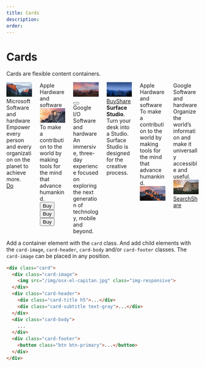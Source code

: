 ```yaml
---
title: Cards
description: 
order: 
---
```


# Cards

Cards are flexible content containers.

<div class="vp-raw docs-demo columns">
  <div class="column col-6 col-xs-12">
    <div class="card">
      <div class="card-image"><img class="img-responsive" src="/img/osx-el-capitan.jpg" alt="OS X El Capitan"></div>
      <div class="card-header">
        <div class="card-title h5">Microsoft</div>
        <div class="card-subtitle text-gray">Software and hardware</div>
      </div>
      <div class="card-body">Empower every person and every organization on the planet to achieve more.</div>
      <div class="card-footer"><a class="btn btn-primary" href="#cards">Do</a></div>
    </div>
  </div>
  <div class="column col-6 col-xs-12">
    <div class="card">
      <div class="card-header">
        <div class="card-title h5">Apple</div>
        <div class="card-subtitle text-gray">Hardware and software</div>
      </div>
      <div class="card-image"><img class="img-responsive" src="/img/osx-yosemite.jpg" alt="OS X Yosemite"></div>
      <div class="card-body">To make a contribution to the world by making tools for the mind that advance humankind.</div>
      <div class="card-footer">
        <div class="btn-group btn-group-block">
          <button class="btn btn-primary">Buy</button>
          <button class="btn">Buy</button>
          <button class="btn">Buy</button>
        </div>
      </div>
    </div>
  </div>
  <div class="column col-6 col-xs-12">
    <div class="card">
      <div class="card-image"><img class="img-responsive" src="/img/macos-sierra-2.jpg" alt="macOS Sierra"></div>
      <div class="card-header">
        <button class="btn btn-primary float-right"><i class="icon icon-plus"></i></button>
        <div class="card-title h5">Google I/O</div>
        <div class="card-subtitle text-gray">Software and hardware</div>
      </div>
      <div class="card-body">An immersive, three-day experience focused on exploring the next generation of technology, mobile and beyond.</div>
    </div>
  </div>
  <div class="column col-6 col-xs-12">
    <div class="card">
      <div class="card-image"><img class="img-responsive" src="/img/osx-el-capitan-2.jpg" alt="OS X El Capitan"></div>
      <div class="card-footer"><a class="btn btn-primary" href="#cards">Buy</a><a class="btn btn-link" href="#cards">Share</a></div>
      <div class="card-body"><strong>Surface Studio</strong>. Turn your desk into a Studio. Surface Studio is designed for the creative process.</div>
    </div>
  </div>
  <div class="column col-6 col-xs-12">
    <div class="card">
      <div class="card-header">
        <div class="card-title h5">Apple</div>
        <div class="card-subtitle text-gray">Hardware and software</div>
      </div>
      <div class="card-body">To make a contribution to the world by making tools for the mind that advance humankind.</div>
      <div class="card-image"><img class="img-responsive" src="/img/macos-sierra.jpg" alt="macOS Sierra"></div>
    </div>
  </div>
  <div class="column col-6 col-xs-12">
    <div class="card">
      <div class="card-header">
        <div class="card-title h5">Google</div>
        <div class="card-subtitle text-gray">Software and hardware</div>
      </div>
      <div class="card-body">Organize the world’s information and make it universally accessible and useful.</div>
      <div class="card-image"><img class="img-responsive" src="/img/osx-yosemite-2.jpg" alt="OS X Yosemite"></div>
      <div class="card-footer"><a class="btn btn-primary" href="#cards">Search</a><a class="btn btn-link" href="#cards">Share</a></div>
    </div>
  </div>
</div>

Add a container element with the `card` class. And add child elements with the `card-image`, `card-header`, `card-body` and/or `card-footer` classes. The `card-image` can be placed in any position.

```html
<div class="card">
  <div class="card-image">
    <img src="/img/osx-el-capitan.jpg" class="img-responsive">
  </div>
  <div class="card-header">
    <div class="card-title h5">...</div>
    <div class="card-subtitle text-gray">...</div>
  </div>
  <div class="card-body">
    ...
  </div>
  <div class="card-footer">
    <button class="btn btn-primary">...</button>
  </div>
</div>
```

<!-- @see https://github.com/spectre-org/spectre-docs/issues/17 -->
